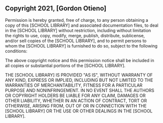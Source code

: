 ## Copyright 2021, [Gordon Otieno]

Permission is hereby granted, free of charge, to any person obtaining a copy of this [SCHOOL LIBRARY] and associated documentation files, to deal in the [SCHOOL LIBRARY] without restriction, including without limitation the rights to use, copy, modify, merge, publish, distribute, sublicense, and/or sell copies of the [SCHOOL LIBRARY], and to permit persons to whom the [SCHOOL LIBRARY] is furnished to do so, subject to the following conditions:

The above copyright notice and this permission notice shall be included in all copies or substantial portions of the [SCHOOL LIBRARY].

THE [SCHOOL LIBRARY] IS PROVIDED "AS IS", WITHOUT WARRANTY OF ANY KIND, EXPRESS OR IMPLIED, INCLUDING BUT NOT LIMITED TO THE WARRANTIES OF MERCHANTABILITY, FITNESS FOR A PARTICULAR PURPOSE AND NONINFRINGEMENT. IN NO EVENT SHALL THE AUTHORS OR COPYRIGHT HOLDERS BE LIABLE FOR ANY CLAIM, DAMAGES OR OTHER LIABILITY, WHETHER IN AN ACTION OF CONTRACT, TORT OR OTHERWISE, ARISING FROM, OUT OF OR IN CONNECTION WITH THE [SCHOOL LIBRARY] OR THE USE OR OTHER DEALINGS IN THE [SCHOOL LIBRARY].
